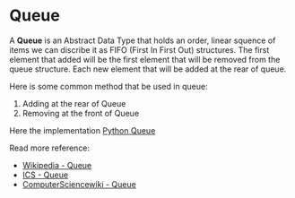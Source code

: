 # Queue
A **Queue** is an Abstract Data Type that holds an order, linear squence of items we can discribe it as FIFO (First In First Out) structures. The first element that added will be the first element that will be removed from the queue structure. Each new element that will be added at the rear of queue.

Here is some common method that be used in queue:
1. Adding at the rear of Queue
2. Removing at the front of Queue

Here the implementation [Python Queue](https://github.com/rizalilhamm/Isaac-computer-science/blob/main/Data%20Structures%20and%20Algorithms/Data%20Structures/queue.py)

Read more reference:
* [Wikipedia - Queue](https://en.wikipedia.org/wiki/Queue_(abstract_data_type))
* [ICS - Queue](https://isaaccomputerscience.org/concepts/dsa_datastruct_queue?topic=data_structures)
* [ComputerSciencewiki - Queue](https://computersciencewiki.org/index.php/Queue)